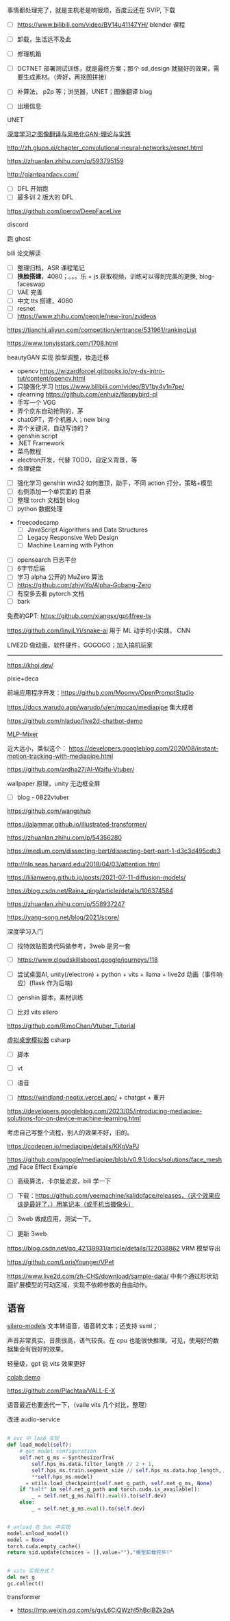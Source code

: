 
















事情都处理完了，就是主机老是响很烦，百度云还在 SVIP, 下载


- [ ] https://www.bilibili.com/video/BV14u41147YH/ blender 课程
- [ ] 卸载，生活远不及此
- [ ] 修理机箱
- [ ] DCTNET 部署测试训练，就是最终方案；那个 sd_design 就挺好的效果，需要生成素材。（弄好，再抠图拼接）
- [ ] 补算法， p2p 等；浏览器，UNET；图像翻译 blog
- [ ] 出境信息


UNET

[深度学习之图像翻译与风格化GAN-理论与实践](https://www.bilibili.com/video/BV1Wr4y1b77B)


http://zh.gluon.ai/chapter_convolutional-neural-networks/resnet.html

https://zhuanlan.zhihu.com/p/593795159


http://giantpandacv.com/

- [ ] DFL 开始跑
- [ ] 最多训 2 版大的 DFL

https://github.com/iperov/DeepFaceLive

discord

跑 ghost

bili 论文解读

- [ ] 整理归档，ASR 课程笔记
- [ ] **换脸搭建**，4080；。。。乐 + js 获取视频，训练可以得到完美的更换, blog-faceswap
- [ ] VAE 完善
- [ ] 中文 tts 搭建，4080
- [ ] resnet
- [ ] https://www.zhihu.com/people/new-iron/zvideos

https://tianchi.aliyun.com/competition/entrance/531961/rankingList


https://www.tonyisstark.com/1708.html


beautyGAN 实现 脸型调整，妆造迁移


- opencv https://wizardforcel.gitbooks.io/py-ds-intro-tut/content/opencv.html
- 只狼强化学习 https://www.bilibili.com/video/BV1by4y1n7pe/
- qlearning  https://github.com/enhuiz/flappybird-ql
- 手写一个 VGG
- 弄个京东自动抢购的，茅
- chatGPT，弄个机器人；new bing
- 弄个关键词，自动写诗的？
- genshin script
- .NET Framework
- 菜鸟教程
- electron开发，代替 TODO，自定义背景，等
- 合理键盘




- [ ] 强化学习 genshin win32 如何置顶，助手，不同 action 打分，策略+模型
- [ ] 右侧添加一个单页面的 目录
- [ ] 整理 torch 文档到 blog
- [ ] python 数据处理

- freecodecamp
  - [ ]  JavaScript Algorithms and Data Structures
  - [ ]  Legacy Responsive Web Design
  - [ ]  Machine Learning with Python

- [ ] opensearch 日志平台
- [ ] 6字节后端
- [ ] 学习 alpha 公开的 MuZero 算法
- [ ] https://github.com/zhiyiYo/Alpha-Gobang-Zero
- [ ] 有空多去看 pytorch 文档
- [ ] bark

免费的GPT:
https://github.com/xiangsx/gpt4free-ts

https://github.com/linyiLYi/snake-ai 用于 ML 动手的小实践， CNN


LIVE2D 做动画，软件硬件，GOGOGO；加入搞机玩家


--------------------


https://khoj.dev/

pixie+deca


前端应用程序开发：https://github.com/Moonvy/OpenPromptStudio


https://docs.warudo.app/warudo/v/en/mocap/mediapipe 集大成者

https://github.com/nladuo/live2d-chatbot-demo



[MLP-Mixer](https://keras.io/examples/vision/mlp_image_classification/#the-mlpmixer-model)


近大远小，类似这个：
https://developers.googleblog.com/2020/08/instant-motion-tracking-with-mediapipe.html


https://github.com/ardha27/AI-Waifu-Vtuber/



wallpaper 原理，unity 无边框全屏


- [ ] blog - 0822vtuber

https://github.com/wangshub

https://jalammar.github.io/illustrated-transformer/


https://zhuanlan.zhihu.com/p/54356280

https://medium.com/dissecting-bert/dissecting-bert-part-1-d3c3d495cdb3

http://nlp.seas.harvard.edu/2018/04/03/attention.html


https://lilianweng.github.io/posts/2021-07-11-diffusion-models/

https://blog.csdn.net/Raina_qing/article/details/106374584

https://zhuanlan.zhihu.com/p/558937247

https://yang-song.net/blog/2021/score/

深度学习入门


- [ ] 找特效贴图类代码做参考，3web 是另一套
- [ ] https://www.cloudskillsboost.google/journeys/118


- [ ] 尝试桌面AI, unity(/electron) + python + vits + llama + live2d 动画（事件响应）(flask 作为后端)
- [ ] genshin 脚本，素材训练
- [ ] 比对 vits silero

https://github.com/RimoChan/Vtuber_Tutorial

[虚拟桌宠模拟器](https://github.com/LorisYounger/VPet) csharp

- [ ] 脚本
- [ ] vt
- [ ] 语音
- [ ] https://windland-neotix.vercel.app/ +  chatgpt + 重开




https://developers.googleblog.com/2023/05/introducing-mediapipe-solutions-for-on-device-machine-learning.html

考虑自己写整个流程，别人的效果不好，旧的。

https://codepen.io/mediapipe/details/KKgVaPJ

https://github.com/google/mediapipe/blob/v0.9.1/docs/solutions/face_mesh.md Face Effect Example


- [ ] 高级算法，卡尔曼滤波，bili 学一下
- [ ] 下载：https://github.com/yeemachine/kalidoface/releases，（这个效果应该是最好了，）用笔记本（或手机当摄像头）


- [ ] 3web 做成应用，测试一下。
- [ ] 更新 3web


https://blog.csdn.net/qq_42139931/article/details/122038862 VRM 模型导出

https://github.com/LorisYounger/VPet


https://www.live2d.com/zh-CHS/download/sample-data/ 中有个通过形状动画扩展模型的可动区域，实现不依赖参数的自由动作。


## 语音

[silero-models](https://github.com/snakers4/silero-models) 文本转语音，语音转文本；还支持 ssml；

声音非常真实，音质很高，语气较丧。在 cpu 也能很快推理。可见，使用好的数据集会有很好的效果。

轻量级，gpt 说 vits 效果更好

[colab demo](https://colab.research.google.com/github/snakers4/silero-models/blob/master/examples_tts.ipynb)


https://github.com/Plachtaa/VALL-E-X

语音最近也要迭代一下，（valle vits 几个对比，整理）



改进 audio-service


```python

# svc 中 load 实现
def load_model(self):
    # get model configuration
    self.net_g_ms = SynthesizerTrn(
        self.hps_ms.data.filter_length // 2 + 1,
        self.hps_ms.train.segment_size // self.hps_ms.data.hop_length,
        **self.hps_ms.model)
    _ = utils.load_checkpoint(self.net_g_path, self.net_g_ms, None)
    if "half" in self.net_g_path and torch.cuda.is_available():
        _ = self.net_g_ms.half().eval().to(self.dev)
    else:
        _ = self.net_g_ms.eval().to(self.dev)


# unload 在 Svc 中实现
model.unload_model()
model = None
torch.cuda.empty_cache()
return sid.update(choices = [],value=""),"模型卸载完毕!"


# vits 实现方式？
del net_g
gc.collect()
```

transformer
- https://mp.weixin.qq.com/s/gvL6CjQWzhI5hBclBZk2qA